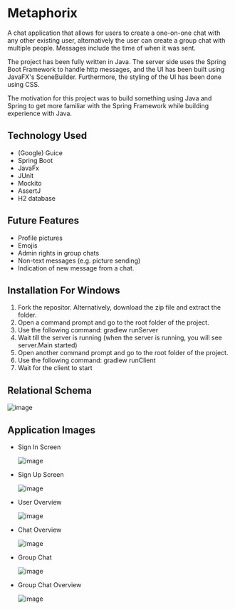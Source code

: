 # Metaphorix

A chat application that allows for users to create a one-on-one chat with any other existing user, alternatively the user can create a group chat with multiple people.
Messages include the time of when it was sent. 

The project has been fully written in Java. The server side uses the Spring Boot Framework to handle http messages, and the UI has been built using JavaFX's SceneBuilder. Furthermore, the styling of the UI has been done using CSS. 

The motivation for this project was to build something using Java and Spring to get more familiar with the Spring Framework while building experience with Java. 


## Technology Used
  - (Google) Guice
  - Spring Boot
  - JavaFx
  - JUnit
  - Mockito
  - AssertJ
  - H2 database


## Future Features
  - Profile pictures
  - Emojis
  - Admin rights in group chats
  - Non-text messages (e.g. picture sending)
  - Indication of new message from a chat.

## Installation For Windows

1. Fork the repositor. Alternatively, download the zip file and extract the folder.
2. Open a command prompt and go to the root folder of the project.
3. Use the following command: gradlew runServer
4. Wait till the server is running (when the server is running, you will see server.Main started)
5. Open another command prompt and go to the root folder of the project.
6. Use the following command: gradlew runClient
7. Wait for the client to start


## Relational Schema

 ![image](https://github.com/LucasPB08/Metaphorix/assets/122779825/c2a5c202-110d-450e-90ae-a0d55c85640f)

## Application Images

  - Sign In Screen


    ![image](https://github.com/LucasPB08/Metaphorix/assets/122779825/02a46f19-21f0-4bf2-8086-f0b299a802b5)

    

  - Sign Up Screen

    
    ![image](https://github.com/LucasPB08/Metaphorix/assets/122779825/c9e321a9-94ce-4aed-b6d6-786cdaf29655)

    

  - User Overview

    
    ![image](https://github.com/LucasPB08/Metaphorix/assets/122779825/56d9c637-2489-4c24-9432-11fe1b83c134)



  - Chat Overview

    
    ![image](https://github.com/LucasPB08/Metaphorix/assets/122779825/ce053af2-5941-4ddf-9f7f-eaa6434553b6)


  - Group Chat

    
    ![image](https://github.com/LucasPB08/Metaphorix/assets/122779825/bf9847be-0e00-4085-a569-e48e027a3b2b)

  - Group Chat Overview

    ![image](https://github.com/LucasPB08/Metaphorix/assets/122779825/677a7e8c-9f1c-4a25-96a3-c4bd8c51dac1)


